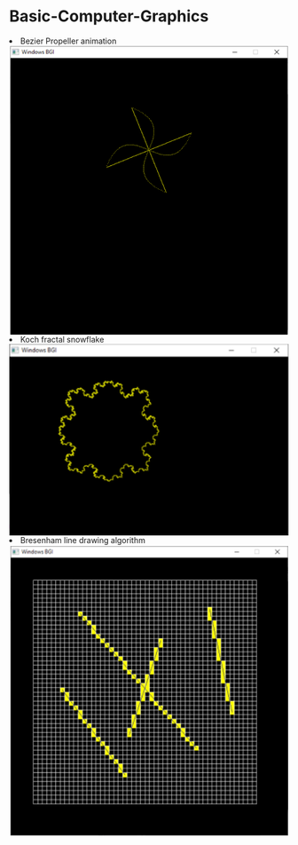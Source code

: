 # Basic-Computer-Graphics
<li>
  Bezier Propeller animation<br/>
  <img src="besierPropeller.PNG"
     alt="Besier Propellerr icon"
     style="float: left; margin-right: 10px;" />
<li> 
   Koch fractal snowflake<br/>
   <img src="kochFractal.PNG"
     alt="Koch Fractal icon"
     style="float: left; margin-right: 10px;" />
<li>
  Bresenham line drawing algorithm
   <img src="bresenhamLine.PNG"
     alt="Bresenham icon"
     style="float: left; margin-right: 10px;" />
   
  

